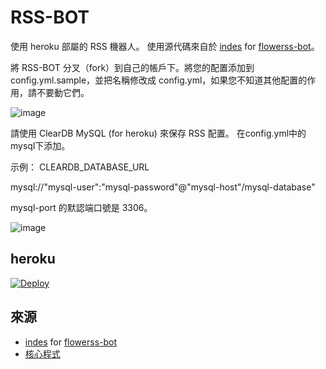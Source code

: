 # RSS-BOT
使用 heroku 部屬的 RSS 機器人。 使用源代碼來自於 [indes](https://github.com/indes) for [flowerss-bot](https://github.com/indes/flowerss-bot)。

將 RSS-BOT 分叉（fork）到自己的帳戶下。將您的配置添加到 config.yml.sample，並把名稱修改成 config.yml，如果您不知道其他配置的作用，請不要動它們。

![image](https://user-images.githubusercontent.com/67411136/128676810-c80a8e98-33f5-49e5-9ca2-2d84add6f563.png)

請使用 ClearDB MySQL (for heroku) 來保存 RSS 配置。 在config.yml中的mysql下添加。

示例： CLEARDB_DATABASE_URL

mysql://"mysql-user":"mysql-password"@"mysql-host"/mysql-database"

mysql-port 的默認端口號是 3306。

![image](https://user-images.githubusercontent.com/67411136/128677426-d72339f5-d271-42cb-9339-fbaea60ed91f.png)

## heroku
[![Deploy](https://www.herokucdn.com/deploy/button.svg)](https://heroku.com/deploy?template=https://github.com/makubex2010/RSS-BOT)
  
## 來源
- [indes](https://github.com/indes) for [flowerss-bot](https://github.com/indes/flowerss-bot)
- [核心程式](https://github.com/makubex2010/flowerss-bot/tree/deploy)
